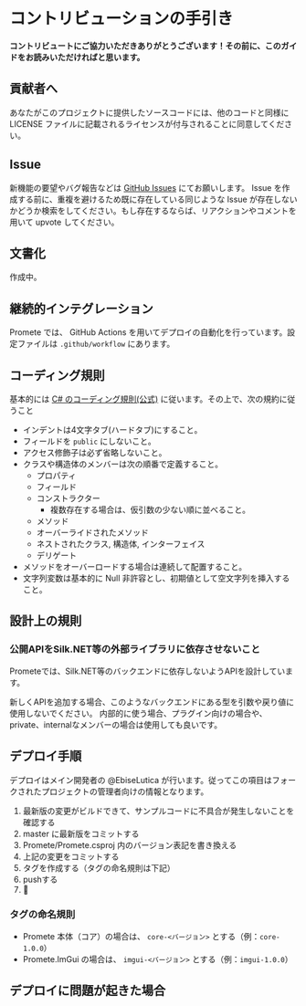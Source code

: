 # コントリビューションの手引き

**コントリビュートにご協力いただきありがとうございます！その前に、このガイドをお読みいただければと思います。**

## 貢献者へ

あなたがこのプロジェクトに提供したソースコードには、他のコードと同様に LICENSE ファイルに記載されるライセンスが付与されることに同意してください。

## Issue

新機能の要望やバグ報告などは [GitHub Issues](https://github.com/EbiseLutica/Promete/Issues) にてお願いします。 Issue を作成する前に、重複を避けるため既に存在している同じような Issue が存在しないかどうか検索をしてください。もし存在するならば、リアクションやコメントを用いて upvote してください。

## 文書化

作成中。

## 継続的インテグレーション

Promete では、 GitHub Actions を用いてデプロイの自動化を行っています。設定ファイルは  `.github/workflow` にあります。

## コーディング規則

基本的には [C# のコーディング規則(公式)](https://docs.microsoft.com/ja-jp/dotnet/csharp/programming-guide/inside-a-program/coding-conventions) に従います。その上で、次の規約に従うこと

- インデントは4文字タブ(ハードタブ)にすること。
- フィールドを `public` にしないこと。
- アクセス修飾子は必ず省略しないこと。
- クラスや構造体のメンバーは次の順番で定義すること。
	- プロパティ
	- フィールド
	- コンストラクター
		- 複数存在する場合は、仮引数の少ない順に並べること。
	- メソッド
	- オーバーライドされたメソッド
	- ネストされたクラス, 構造体, インターフェイス
	- デリゲート
- メソッドをオーバーロードする場合は連続して配置すること。
- 文字列変数は基本的に Null 非許容とし、初期値として空文字列を挿入すること。

## 設計上の規則

### 公開APIをSilk.NET等の外部ライブラリに依存させないこと

Prometeでは、Silk.NET等のバックエンドに依存しないようAPIを設計しています。

新しくAPIを追加する場合、このようなバックエンドにある型を引数や戻り値に使用しないでください。
内部的に使う場合、プラグイン向けの場合や、private、internalなメンバーの場合は使用しても良いです。

## デプロイ手順

デプロイはメイン開発者の @EbiseLutica が行います。従ってこの項目はフォークされたプロジェクトの管理者向けの情報となります。

1. 最新版の変更がビルドできて、サンプルコードに不具合が発生しないことを確認する
2. master に最新版をコミットする
3. Promete/Promete.csproj 内のバージョン表記を書き換える
4. 上記の変更をコミットする
5. タグを作成する（タグの命名規則は下記）
6. pushする
7. :pray:

### タグの命名規則

* Promete 本体（コア）の場合は、 `core-<バージョン>` とする（例：`core-1.0.0`）
* Promete.ImGui の場合は、 `imgui-<バージョン>` とする（例：`imgui-1.0.0`）

## デプロイに問題が起きた場合
